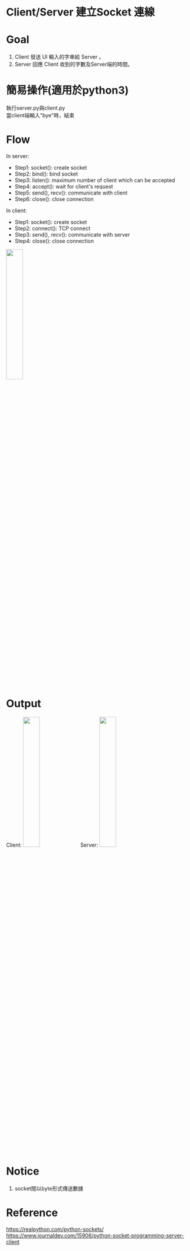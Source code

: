 # Client/Server 建立Socket 連線

# Goal
1. Client 發送 UI 輸入的字串給 Server 。
2. Server 回應 Client 收到的字數及Server端的時間。

# 簡易操作(適用於python3)
執行server.py與client.py    
當client端輸入"bye"時，結束

# Flow
In server:
* Step1: socket(): create socket
* Step2: bind():   bind socket
* Step3: listen(): maximum number of client which can be accepted
* Step4: accept(): wait for client's request
* Step5: send(), recv(): communicate with client
* Step6: close():  close connection

In client:
* Step1: socket(): create socket
* Step2: connect(): TCP connect 
* Step3: send(), recv(): communicate with server
* Step4: close(): close connection

<img src="https://i.imgur.com/z49ZnBu.png" width=30% height=30%>

# Output
Client: 
<img src="https://i.imgur.com/s7xxObH.png" width=30% height=30%>  Server: <img src="https://i.imgur.com/CskZEaX.png" width=30% height=30%>

# Notice
1. socket間以byte形式傳送數據

# Reference
https://realpython.com/python-sockets/   
https://www.journaldev.com/15906/python-socket-programming-server-client
